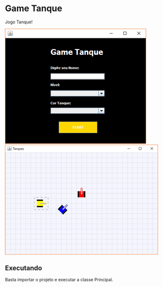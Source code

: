 # Game Tanque

Jogo Tanque!

![alt tag](https://github.com/karenyov/gameTanque/blob/master/img/principal.png)
![alt tag](https://github.com/karenyov/gameTanque/blob/master/img/arena.png)

## Executando

Basta importar o projeto e executar a classe Principal.
